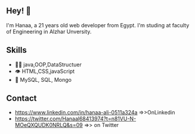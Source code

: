 ## Hey! 👋
I'm Hanaa, a 21 years old web developer from Egypt.
I'm studing at faculty of Engineering 
in Alzhar Unversity.

## Skills
- 👨‍💻 java,OOP,DataStructuer
- 👁️ HTML,CSS,javaScript
- 💽 MySQL, SQL, Mongo

## Contact
- https://www.linkedin.com/in/hanaa-ali-0511a324a =>>OnLinkedin
- https://twitter.com/Hanaal68413974?t=n81VU-N-MOeQXQUDK0NRLQ&s=09 =>> on Twitter
  
